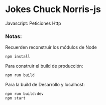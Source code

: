 # Jokes Chuck Norris-js
Javascript: Peticiones Http

### Notas:
Recuerden reconstruir los módulos de Node
```
npm install
```

Para construir el build de producción:
```
npm run build
```

Para la build de Desarrollo y localhost:

```
npm run build:dev
npm start
```